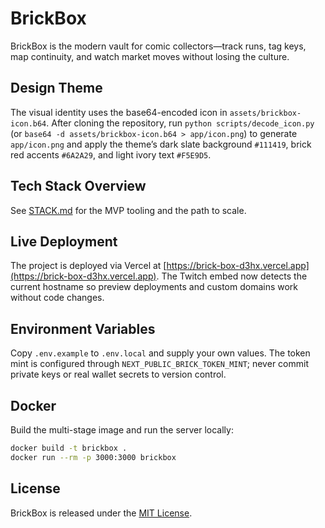 # BrickBox
BrickBox is the modern vault for comic collectors—track runs, tag keys, map continuity, and watch market moves without losing the culture.

## Design Theme
The visual identity uses the base64-encoded icon in `assets/brickbox-icon.b64`. After cloning the repository, run `python scripts/decode_icon.py` (or `base64 -d assets/brickbox-icon.b64 > app/icon.png`) to generate `app/icon.png` and apply the theme’s dark slate background `#111419`, brick red accents `#6A2A29`, and light ivory text `#F5E9D5`.

## Tech Stack Overview
See [STACK.md](STACK.md) for the MVP tooling and the path to scale.

## Live Deployment

The project is deployed via Vercel at [https://brick-box-d3hx.vercel.app](https://brick-box-d3hx.vercel.app).
The Twitch embed now detects the current hostname so preview deployments and custom domains work without code changes.

## Environment Variables

Copy `.env.example` to `.env.local` and supply your own values. The token mint is configured through `NEXT_PUBLIC_BRICK_TOKEN_MINT`;
never commit private keys or real wallet secrets to version control.

## Docker

Build the multi-stage image and run the server locally:

```sh
docker build -t brickbox .
docker run --rm -p 3000:3000 brickbox
```

## License

BrickBox is released under the [MIT License](LICENSE).
